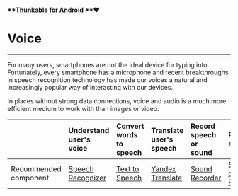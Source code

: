 #### **Thunkable for Android **❤

# Voice

---

For many users, smartphones are not the ideal device for typing into. Fortunately, every smartphone has a microphone and recent breakthroughs in speech recognition technology has made our voices a natural and increasingly popular way of interacting with our devices.

In places without strong data connections, voice and audio is a much more efficient medium to work with than images or video.

|  | Understand user's voice | Convert words to speech | Translate user's speech | Record speech or sound | Play sound |
| :--- | :--- | :--- | :--- | :--- | :--- |
| Recommended component | [Speech Recognizer](/components/voice-+-audio/speech-recognizer.md) | [Text to Speech](/components/voice-+-audio/text-to-speech.md) | [Yandex Translate](/components/voice-+-audio/yandex-translate.md) | [Sound Recorder](/components/voice-+-audio/sound-recorder.md) | [Sound or Player](/components/voice-+-audio/sound-player.md) |



